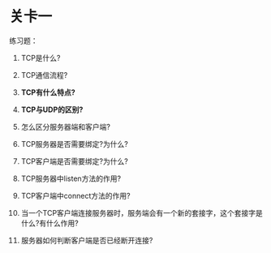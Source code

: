 # 关卡一

练习题：

1. TCP是什么?

2. TCP通信流程?

3. **TCP有什么特点?**

4. **TCP与UDP的区别?**

5. 怎么区分服务器端和客户端?

6. TCP服务器是否需要绑定?为什么?

7. TCP客户端是否需要绑定?为什么?

8. TCP服务器中listen方法的作用?

9. TCP客户端中connect方法的作用?

10. 当一个TCP客户端连接服务器时，服务端会有一个新的套接字，这个套接字是什么?有什么作用?

11. 服务器如何判断客户端是否已经断开连接?



